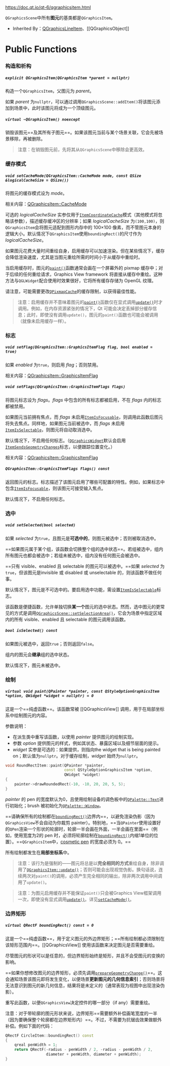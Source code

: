 https://doc.qt.io/qt-6/qgraphicsitem.html

`QGraphicsScene`中所有**图元**的基类都是`QGraphicsItem`。

- Inherited By：[QGraphicsLineItem](https://doc.qt.io/qt-6/qgraphicslineitem.html)、[[QGraphicsObject]]

# Public Functions

### 构造和析构

##### `explicit QGraphicsItem(QGraphicsItem *parent = nullptr)`

构造一个`QGraphicsItem`，父图元为 *parent*。

如果 *parent* 为`nullptr`，可以通过调用`QGraphicsScene::addItem()`将该图元添加到场景中，此时该图元将成为一个顶级图元。

##### `virtual ~QGraphicsItem() noexcept`

销毁该图元==及其所有子图元==。如果该图元当前与某个场景关联，它会先被场景移除，再被删除。

> 注意：在销毁图元前，先将其从`QGraphicsScene`中移除会更高效。

### 缓存模式

##### `void setCacheMode(QGraphicsItem::CacheMode mode, const QSize &logicalCacheSize = QSize())`

将图元的缓存模式设为 *mode*。

相关内容：[QGraphicsItem::CacheMode](https://doc.qt.io/qt-6/qgraphicsitem.html#CacheMode-enum)

可选的 *logicalCacheSize* 实参仅用于[`ItemCoordinateCache`](https://doc.qt.io/qt-6/qgraphicsitem.html#CacheMode-enum)模式（其他模式将忽略该参数），描述缓存缓冲区的分辨率；如果 *logicalCacheSize* 为`(100,100)`，则`QGraphicsItem`会将图元适配到图形内存中的 100×100 像素，而不管图元本身的逻辑大小。默认情况下`QGraphicsItem`使用`boundingRect()`的尺寸作为 *logicalCacheSize*。

如果图元花费大量时间重绘自身，启用缓存可以加速渲染。但在某些情况下，缓存会降低渲染速度，尤其是当图元重绘所需的时间小于从缓存中重绘时。

当启用缓存时，图元的[`paint()`](https://doc.qt.io/qt-6/qgraphicsitem.html#paint)函数通常会画在一个屏幕外的 pixmap 缓存中；对于后续的任何重绘请求，Graphics View framework 将直接从缓存中重绘。这种方法与`QGLWidget`配合使用时效果很好，它将所有缓存存储为 OpenGL 纹理。

请注意，可能需要更改[`QPixmapCache`](https://doc.qt.io/qt-6/qpixmapcache.html)的缓存限制，以获得最佳性能。

> 注意：启用缓存并不意味着图元的[`paint()`](https://doc.qt.io/qt-6/qgraphicsitem.html#paint)函数仅在显式调用[`update()`](https://doc.qt.io/qt-6/qgraphicsitem.html#update)时才调用。例如，在内存资源紧张的情况下，Qt 可能会决定丢掉部分缓存信息；此时，即使没有调用`update()`，图元的`paint()`函数也可能会被调用（就像未启用缓存一样）。

### 标志

##### `void setFlag(QGraphicsItem::GraphicsItemFlag flag, bool enabled = true)`

如果 *enabled* 为`true`，则启用 *flag*；否则禁用。

相关内容：[QGraphicsItem::GraphicsItemFlag](https://doc.qt.io/qt-6/qgraphicsitem.html#GraphicsItemFlag-enum)

##### `void setFlags(QGraphicsItem::GraphicsItemFlags flags)`

将图元标志设为 *flags*。*flags* 中包含的所有标志都被启用，不在 *flags* 内的标志都被禁用。

如果图元当前拥有焦点，而 *flags* 未启用[`ItemIsFocusable`](https://doc.qt.io/qt-6/qgraphicsitem.html#GraphicsItemFlag-enum)，则调用此函数后图元将失去焦点。同样地，如果图元当前被选中，而 *flags* 未启用[`ItemIsSelectable`](https://doc.qt.io/qt-6/qgraphicsitem.html#GraphicsItemFlag-enum)，则图元将自动取消选中。

默认情况下，不启用任何标志。（[`QGraphicsWidget`](https://doc.qt.io/qt-6/qgraphicswidget.html)默认会启用[`ItemSendsGeometryChanges`](https://doc.qt.io/qt-6/qgraphicsitem.html#GraphicsItemFlag-enum)标志，以便跟踪位置变化。）

相关内容：[QGraphicsItem::GraphicsItemFlag](https://doc.qt.io/qt-6/qgraphicsitem.html#GraphicsItemFlag-enum)

##### `QGraphicsItem::GraphicsItemFlags flags() const`

返回图元的标志。标志描述了该图元启用了哪些可配置的特性。例如，如果标志中包含[`ItemIsFocusable`](https://doc.qt.io/qt-6/qgraphicsitem.html#GraphicsItemFlag-enum)，则该图元可接受输入焦点。

默认情况下，不启用任何标志。

### 选中

##### `void setSelected(bool selected)`

如果 *selected* 为`true`，且图元是**可选中的**，则图元被选中；否则被取消选中。

==如果图元属于某个组，该函数会切换整个组的选中状态==。若组被选中，组内所有图元也都会被选中；若组未被选中，组内没有任何图元会被选中。

==只有 visible、enabled 且 selectable 的图元可以被选中。==如果 *selected* 为`true`，但该图元是invisible 或 disabled 或 unselectable 的，则该函数不做任何事。

默认情况下，图元是不可选中的。要启用选中功能，需设置[`ItemIsSelectable`](https://doc.qt.io/qt-6/qgraphicsitem.html#GraphicsItemFlag-enum)标志。

该函数是便捷函数，允许单独切换**某一个**图元的选中状态。然而，选中图元的更常见的方式是调用[`QGraphicsScene::setSelectionArea()`](https://doc.qt.io/qt-6/qgraphicsscene.html#setSelectionArea)，它会为场景中指定区域内的所有 visible、enabled 且 selectable 的图元调用该函数。

##### `bool isSelected() const`

如果图元被选中，返回`true`；否则返回`false`。

组内的图元会**继承**组的选中状态。

默认情况下，图元未被选中。

### 绘制

##### `virtual void paint(QPainter *painter, const QStyleOptionGraphicsItem *option, QWidget *widget = nullptr) = 0`

这是一个==纯虚函数==。该函数常被 [[QGraphicsView]] 调用，用于在局部坐标系中绘制图元的内容。

参数说明：

- 在派生类中重写该函数，以使用 *painter* 提供图元的绘制实现。
- 参数 *option* 提供图元的样式，例如其状态、暴露区域以及细节层面的提示。
- *widget* 实参是可选的：如果提供，则指向the widget that is being painted on；默认值为`nullptr`。对于缓存绘制，*widget* 始终为`nullptr`。

```cpp
void RoundRectItem::paint(QPainter *painter,
                          const QStyleOptionGraphicsItem *option,
                          QWidget *widget)
{
    painter->drawRoundedRect(-10, -10, 20, 20, 5, 5);
}
```

*painter* 的 pen 的宽度默认为0，且使用绘制设备的调色板中的[`QPalette::Text`](https://doc.qt.io/qt-6/qpalette.html#ColorRole-enum)进行初始化；brush 被初始化为[`QPalette::Window`](https://doc.qt.io/qt-6/qpalette.html#ColorRole-enum)。

==请确保所有的绘制都在[`boundingRect()`](https://doc.qt.io/qt-6/qgraphicsitem.html#boundingRect)边界内==，以避免渲染伪影（因为`QGraphicsView`不会自动为你裁剪 painter）。特别地，==当`QPainter`使用设置好的`QPen`渲染一个形状的轮廓时，轮廓一半会画在外面，一半会画在里面==（例如，使用宽度为2的 pen 时，必须将轮廓绘制在[`boundingRect()`](https://doc.qt.io/qt-6/qgraphicsitem.html#boundingRect)内缩1单位的位置）。==`QGraphicsItem`中，[cosmetic pen](https://doc.qt.io/qt-6/qpen.html#setCosmetic) 的宽度必须为 0。==

所有绘制都发生在**局部坐标系**中。

> 注意：该行为是强制的——图元将总是以**完全相同的方式**重绘自身，除非调用了[`QGraphicsItem::update()`](https://doc.qt.io/qt-6/qgraphicsitem.html#update)；否则可能会出现视觉伪影。换句话说，连续两次对`paint()`的调用，必须产生完全相同的输出，除非两次调用中间调用了`update()`。

> 注意：为图元启用缓存并不能保证`paint()`只会被Graphics View框架调用一次，即使没有显式调用[`update()`](https://doc.qt.io/qt-6/qgraphicsitem.html#update)。详见[`setCacheMode()`](https://doc.qt.io/qt-6/qgraphicsitem.html#setCacheMode)。

### 边界矩形

##### `virtual QRectF boundingRect() const = 0`

这是一个==纯虚函数==，用于定义图元的外边界矩形；==所有绘制都必须限制在该矩形范围内==。[[QGraphicsView]] 使用该函数来决定图元是否需要重绘。

尽管图元的形状可以是任意的，但边界矩形始终是矩形，并且不会受图元的变换的影响。

==如果你想修改图元的边界矩形，必须先调用[`prepareGeometryChange()`](https://doc.qt.io/qt-6/qgraphicsitem.html#prepareGeometryChange)==。这会通知场景该图元即将发生变化，以便场景**更新图元的几何信息索引**；否则场景将无法意识到图元的新几何信息，结果将是未定义的（通常表现为视图中出现渲染伪影）。

重写此函数，以便`QGraphicsView`决定控件的哪一部分（if any）需要重绘。

注意：对于带轮廓的图元形状来说，边界矩形==需要额外补偿画笔宽度的一半（因为要确保整个轮廓都在边界矩形内）==。不过，不需要为抗锯齿效果做额外补偿。例如下面的代码：

```cpp
QRectF CircleItem::boundingRect() const
{
    qreal penWidth = 1;
    return QRectF(-radius - penWidth / 2, -radius - penWidth / 2,
                  diameter + penWidth, diameter + penWidth);
}
```

